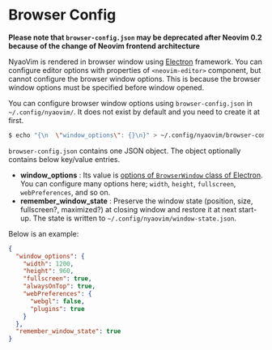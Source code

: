 Browser Config
=============

**Please note that `browser-config.json` may be deprecated after Neovim 0.2 because of the change of Neovim frontend architecture**

NyaoVim is rendered in browser window using [Electron](https://github.com/atom/electron) framework.  You can configure editor options with properties of `<neovim-editor>` component, but cannot configure the browser window options.  This is because the browser window options must be specified before window opened.

You can configure browser window options using `browser-config.json` in `~/.config/nyaovim/`.  It does not exist by default and you need to create it at first.

```sh
$ echo "{\n  \"window_options\": {}\n}" > ~/.config/nyaovim/browser-config.json
```

`browser-config.json` contains one JSON object.  The object optionally contains below key/value entries.

- **window_options** : Its value is [options of `BrowserWindow` class of Electron](https://github.com/atom/electron/blob/master/docs/api/browser-window.md#new-browserwindowoptions).  You can configure many options here; `width`, `height`, `fullscreen`, `webPreferences`, and so on.
- **remember_window_state** : Preserve the window state (position, size, fullscreen?, maximized?) at closing window and restore it at next start-up.  The state is written to `~/.config/nyaovim/window-state.json`.

Below is an example:

```json
{
  "window_options": {
    "width": 1200,
    "height": 960,
    "fullscreen": true,
    "alwaysOnTop": true,
    "webPreferences": {
      "webgl": false,
      "plugins": true
    }
  },
  "remember_window_state": true
}
```


